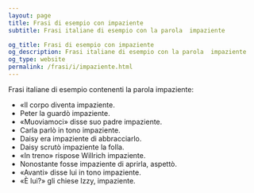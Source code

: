```yaml
---
layout: page
title: Frasi di esempio con impaziente 
subtitle: Frasi italiane di esempio con la parola  impaziente

og_title: Frasi di esempio con impaziente 
og_description: Frasi italiane di esempio con la parola  impaziente
og_type: website
permalink: /frasi/i/impaziente.html
---
```


Frasi italiane di esempio contenenti la parola impaziente:


- «Il corpo diventa impaziente.
- Peter la guardò impaziente.
- «Muoviamoci» disse suo padre impaziente.
- Carla parlò in tono impaziente.
- Daisy era impaziente di abbracciarlo.
- Daisy scrutò impaziente la folla.
- «In treno» rispose Willrich impaziente.
- Nonostante fosse impaziente di aprirla, aspettò.
- «Avanti» disse lui in tono impaziente.
- «È lui?» gli chiese Izzy, impaziente.
